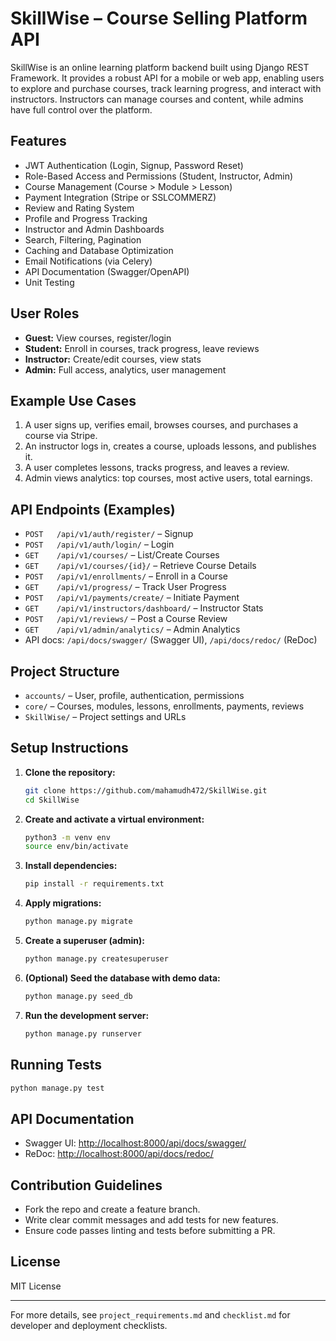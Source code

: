 # SkillWise – Course Selling Platform API

SkillWise is an online learning platform backend built using Django REST Framework. It provides a robust API for a mobile or web app, enabling users to explore and purchase courses, track learning progress, and interact with instructors. Instructors can manage courses and content, while admins have full control over the platform.

## Features
- JWT Authentication (Login, Signup, Password Reset)
- Role-Based Access and Permissions (Student, Instructor, Admin)
- Course Management (Course > Module > Lesson)
- Payment Integration (Stripe or SSLCOMMERZ)
- Review and Rating System
- Profile and Progress Tracking
- Instructor and Admin Dashboards
- Search, Filtering, Pagination
- Caching and Database Optimization
- Email Notifications (via Celery)
- API Documentation (Swagger/OpenAPI)
- Unit Testing

## User Roles
- **Guest:** View courses, register/login
- **Student:** Enroll in courses, track progress, leave reviews
- **Instructor:** Create/edit courses, view stats
- **Admin:** Full access, analytics, user management

## Example Use Cases
1. A user signs up, verifies email, browses courses, and purchases a course via Stripe.
2. An instructor logs in, creates a course, uploads lessons, and publishes it.
3. A user completes lessons, tracks progress, and leaves a review.
4. Admin views analytics: top courses, most active users, total earnings.

## API Endpoints (Examples)
- `POST   /api/v1/auth/register/`            – Signup
- `POST   /api/v1/auth/login/`               – Login
- `GET    /api/v1/courses/`                  – List/Create Courses
- `GET    /api/v1/courses/{id}/`             – Retrieve Course Details
- `POST   /api/v1/enrollments/`              – Enroll in a Course
- `GET    /api/v1/progress/`                 – Track User Progress
- `POST   /api/v1/payments/create/`          – Initiate Payment
- `GET    /api/v1/instructors/dashboard/`    – Instructor Stats
- `POST   /api/v1/reviews/`                  – Post a Course Review
- `GET    /api/v1/admin/analytics/`          – Admin Analytics
- API docs: `/api/docs/swagger/` (Swagger UI), `/api/docs/redoc/` (ReDoc)

## Project Structure
- `accounts/` – User, profile, authentication, permissions
- `core/` – Courses, modules, lessons, enrollments, payments, reviews
- `SkillWise/` – Project settings and URLs

## Setup Instructions
1. **Clone the repository:**
   ```bash
   git clone https://github.com/mahamudh472/SkillWise.git
   cd SkillWise
   ```
2. **Create and activate a virtual environment:**
   ```bash
   python3 -m venv env
   source env/bin/activate
   ```
3. **Install dependencies:**
   ```bash
   pip install -r requirements.txt
   ```
4. **Apply migrations:**
   ```bash
   python manage.py migrate
   ```
5. **Create a superuser (admin):**
   ```bash
   python manage.py createsuperuser
   ```
6. **(Optional) Seed the database with demo data:**
   ```bash
   python manage.py seed_db
   ```
7. **Run the development server:**
   ```bash
   python manage.py runserver
   ```

## Running Tests
```bash
python manage.py test
```

## API Documentation
- Swagger UI: [http://localhost:8000/api/docs/swagger/](http://localhost:8000/api/docs/swagger/)
- ReDoc: [http://localhost:8000/api/docs/redoc/](http://localhost:8000/api/docs/redoc/)

## Contribution Guidelines
- Fork the repo and create a feature branch.
- Write clear commit messages and add tests for new features.
- Ensure code passes linting and tests before submitting a PR.

## License
MIT License

---
For more details, see `project_requirements.md` and `checklist.md` for developer and deployment checklists.
